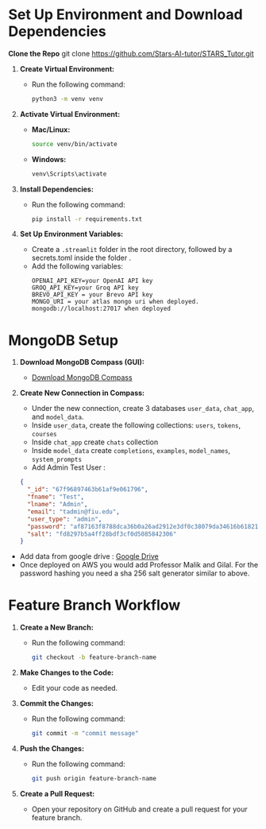 # Set Up Environment and Download Dependencies

**Clone the Repo**
git clone https://github.com/Stars-AI-tutor/STARS_Tutor.git

1. **Create Virtual Environment:**
    - Run the following command:
      ```bash
      python3 -m venv venv
      ```

2. **Activate Virtual Environment:**
    - **Mac/Linux:**
      ```bash
      source venv/bin/activate
      ```
    - **Windows:**
      ```bash
      venv\Scripts\activate
      ```

3. **Install Dependencies:**
    - Run the following command:
      ```bash
      pip install -r requirements.txt
      ```

4. **Set Up Environment Variables:**
    - Create a `.streamlit` folder in the root directory, followed by a secrets.toml inside the folder .
    - Add the following variables:
      ```
      OPENAI_API_KEY=your OpenAI API key
      GROQ_API_KEY=your Groq API key
      BREVO_API_KEY = your Brevo API key
      MONGO_URI = your atlas mongo uri when deployed. mongodb://localhost:27017 when deployed     
      ```

# MongoDB Setup

1. **Download MongoDB Compass (GUI):**
    - [Download MongoDB Compass](https://www.mongodb.com/try/download/compass)

2. **Create New Connection in Compass:**
    - Under the new connection, create 3 databases `user_data`, `chat_app`, and `model_data`.
    - Inside `user_data`, create the following collections:  `users`, `tokens`, `courses`
    - Inside `chat_app` create `chats` collection
    - Inside `model_data` create `completions`, `examples`, `model_names`, `system_prompts`
    - Add Admin Test User :
      
    ```json
    {
      "_id": "67f96897463b61af9e061796",
      "fname": "Test",
      "lname": "Admin",
      "email": "tadmin@fiu.edu",
      "user_type": "admin",
      "password": "af87163f8788dca36b0a26ad2912e3df0c38079da34616b61821a839a7baa0ff",
      "salt": "fd8297b5a4ff28bdf3cf0d5085842306"
    }


-  Add data from google drive : [Google Drive](https://drive.google.com/drive/folders/1F9cmnJqchQqxjWRgUkMVjGGyF91z94xw)
-  Once deployed on AWS you would add Professor Malik and Gilal. For the password hashing you need a sha 256 salt generator similar to above.



# Feature Branch Workflow

1. **Create a New Branch:**
    - Run the following command:
      ```bash
      git checkout -b feature-branch-name
      ```

2. **Make Changes to the Code:**
    - Edit your code as needed.

3. **Commit the Changes:**
    - Run the following command:
      ```bash
      git commit -m "commit message"
      ```

4. **Push the Changes:**
    - Run the following command:
      ```bash
      git push origin feature-branch-name
      ```

5. **Create a Pull Request:**
    - Open your repository on GitHub and create a pull request for your feature branch.
